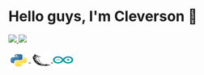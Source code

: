 # Hello guys, I'm Cleverson 🖖


<div>
  <a href="https://github.com/thisiscleverson">
  <img height="180em" src="https://github-readme-stats.vercel.app/api?username=thisiscleverson&show_icons=true&theme=vue-dark&include_all_commits=true&count_private=true"/>
  <img height="180em" src="https://github-readme-stats.vercel.app/api/top-langs/?username=thisiscleverson&layout=compact&langs_count=7&theme=vue-dark"/>
</div>

<div style="display: inline_block">
<br>     
  <img align="center" alt="Python" height="30" width="40" src="https://raw.githubusercontent.com/devicons/devicon/master/icons/python/python-original.svg">

  <img align="center" alt="Flask" height="30" width="40" src="https://raw.githubusercontent.com/devicons/devicon/master/icons/flask/flask-original.svg">
   
  <img align="center" alt="Arduino" height="30" width="40" src="https://raw.githubusercontent.com/devicons/devicon/master/icons/arduino/arduino-original.svg">
</div>
